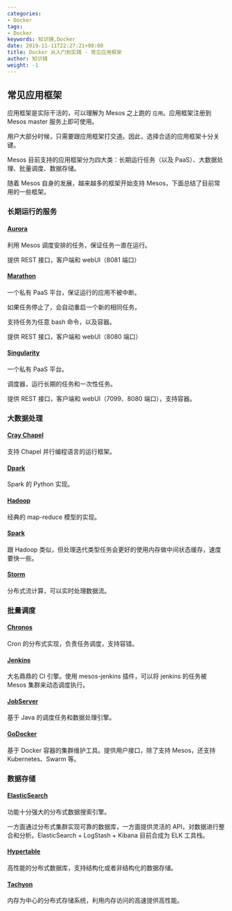```yaml
---
categories:
- Docker
tags:
- Docker  
keywords: 知识铺,Docker
date: 2019-11-11T22:27:21+08:00
title: Docker 从入门到实践 - 常见应用框架
author: 知识铺
weight: -1
---
```


## 常见应用框架

应用框架是实际干活的，可以理解为 Mesos 之上跑的 `应用`。应用框架注册到 Mesos master 服务上即可使用。

用户大部分时候，只需要跟应用框架打交道。因此，选择合适的应用框架十分关键。

Mesos 目前支持的应用框架分为四大类：长期运行任务（以及 PaaS）、大数据处理、批量调度、数据存储。

随着 Mesos 自身的发展，越来越多的框架开始支持 Mesos，下面总结了目前常用的一些框架。

### 长期运行的服务

#### [Aurora](http://aurora.incubator.apache.org)

利用 Mesos 调度安排的任务，保证任务一直在运行。

提供 REST 接口，客户端和 webUI（8081 端口）

#### [Marathon](https://github.com/mesosphere/marathon)

一个私有 PaaS 平台，保证运行的应用不被中断。

如果任务停止了，会自动重启一个新的相同任务。

支持任务为任意 bash 命令，以及容器。

提供 REST 接口，客户端和 webUI（8080 端口）

#### [Singularity](https://github.com/HubSpot/Singularity)

一个私有 PaaS 平台。

调度器，运行长期的任务和一次性任务。

提供 REST 接口，客户端和 webUI（7099、8080 端口），支持容器。

### 大数据处理
#### [Cray Chapel](https://github.com/nqn/mesos-chapel)

支持 Chapel 并行编程语言的运行框架。

#### [Dpark](https://github.com/douban/dpark)

Spark 的 Python 实现。

#### [Hadoop](https://github.com/mesos/hadoop)

经典的 map-reduce 模型的实现。

#### [Spark](http://spark.apache.org)

跟 Hadoop 类似，但处理迭代类型任务会更好的使用内存做中间状态缓存，速度要快一些。

#### [Storm](https://github.com/mesos/storm)

分布式流计算，可以实时处理数据流。

### 批量调度
#### [Chronos](https://github.com/airbnb/chronos)

Cron 的分布式实现，负责任务调度，支持容错。

#### [Jenkins](https://github.com/jenkinsci/mesos-plugin)

大名鼎鼎的 CI 引擎。使用 mesos-jenkins 插件，可以将 jenkins 的任务被 Mesos 集群来动态调度执行。

#### [JobServer](http://www.grandlogic.com/content/html_docs/jobserver.html)

基于 Java 的调度任务和数据处理引擎。

#### [GoDocker](https://bitbucket.org/osallou/go-docker)

基于 Docker 容器的集群维护工具。提供用户接口，除了支持 Mesos，还支持 Kubernetes、Swarm 等。

### 数据存储

#### [ElasticSearch](https://github.com/mesos/elasticsearch)

功能十分强大的分布式数据搜索引擎。

一方面通过分布式集群实现可靠的数据库，一方面提供灵活的 API，对数据进行整合和分析。ElasticSearch + LogStash + Kibana 目前合成为 ELK 工具栈。

#### [Hypertable](https://code.google.com/p/hypertable)

高性能的分布式数据库，支持结构化或者非结构化的数据存储。

#### [Tachyon](http://tachyon-project.org/)

内存为中心的分布式存储系统，利用内存访问的高速提供高性能。
